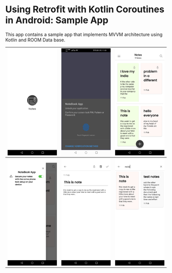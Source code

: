 # Using Retrofit with Kotlin Coroutines in Android: Sample App

This app contains a sample app that implements MVVM architecture using Kotlin and ROOM Data base.

<table style="width:100%">
  <tr>
    <th><img src="https://github.com/MaheshKumarPrajapati/NoteBookApp/blob/master/Screenshotes/Screenshot_20210211_230309_com.maheshprajapati.notebook.jpg"></th>
    <th><img src="https://github.com/MaheshKumarPrajapati/NoteBookApp/blob/master/Screenshotes/Screenshot_20210211_230323_com.android.settings.jpg"></th>
     <th><img src="https://github.com/MaheshKumarPrajapati/NoteBookApp/blob/master/Screenshotes/Screenshot_20210211_230437_com.maheshprajapati.notebook.jpg"></th>
    </tr>
  <tr>
    <th><img src="https://github.com/MaheshKumarPrajapati/NoteBookApp/blob/master/Screenshotes/Screenshot_20210211_230443_com.maheshprajapati.notebook.jpg"></th>
    <th><img src="https://github.com/MaheshKumarPrajapati/NoteBookApp/blob/master/Screenshotes/Screenshot_20210211_230451_com.maheshprajapati.notebook.jpg"></th>
     <th><img src="https://github.com/MaheshKumarPrajapati/NoteBookApp/blob/master/Screenshotes/Screenshot_20210211_230502_com.maheshprajapati.notebook.jpg"></th>
    </tr>
</table>
